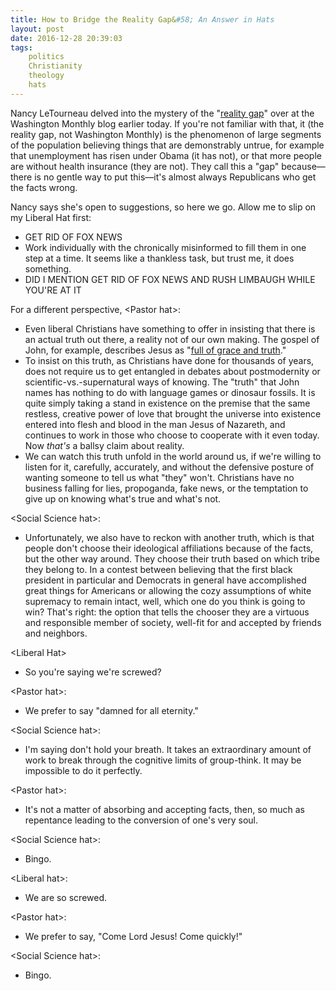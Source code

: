 ```yaml
---
title: How to Bridge the Reality Gap&#58; An Answer in Hats
layout: post
date: 2016-12-28 20:39:03
tags:
	politics
	Christianity
	theology
	hats
---
```


Nancy LeTourneau delved into the mystery of the "[reality gap](http://washingtonmonthly.com/2016/12/28/how-do-we-bridge-the-reality-gap/#.WGQrukbIUD0.twitter)" over at the Washington Monthly blog earlier today. If you're not familiar with that, it (the reality gap, not Washington Monthly) is the phenomenon of large segments of the population believing things that are demonstrably untrue, for example that unemployment has risen under Obama (it has not), or that more people are without health insurance (they are not). They call this a "gap" because&mdash;there is no gentle way to put this&mdash;it's almost always Republicans who get the facts wrong.

Nancy says she's open to suggestions, so here we go. Allow me to slip on my Liberal Hat first:

- GET RID OF FOX NEWS
- Work individually with the chronically misinformed to fill them in one step at a time. It seems like a thankless task, but trust me, it does something.
- DID I MENTION GET RID OF FOX NEWS AND RUSH LIMBAUGH WHILE YOU'RE AT IT

For a different perspective, &lt;Pastor hat&gt;:

- Even liberal Christians have something to offer in insisting that there is an actual truth out there, a reality not of our own making. The gospel of John, for example, describes Jesus as "[full of grace and truth](http://bible.oremus.org/?ql=349980574)."
- To insist on this truth, as Christians have done for thousands of years, does not require us to get entangled in debates about postmodernity or scientific-vs.-supernatural ways of knowing. The "truth" that John names has nothing to do with language games or dinosaur fossils. It is quite simply taking a stand in existence on the premise that the same restless, creative power of love that brought the universe into existence entered into flesh and blood in the man Jesus of Nazareth, and continues to work in those who choose to cooperate with it even today. Now *that's* a ballsy claim about reality.
- We can watch this truth unfold in the world around us, if we're willing to listen for it, carefully, accurately, and without the defensive posture of wanting someone to tell us what "they" won't. Christians have no business falling for lies, propoganda, fake news, or the temptation to give up on knowing what's true and what's not.

&lt;Social Science hat&gt;:
- Unfortunately, we also have to reckon with another truth, which is that people don't choose their ideological affiliations because of the facts, but the other way around. They choose their truth based on which tribe they belong to. In a contest between believing that the first black president in particular and Democrats in general have accomplished great things for Americans or allowing the cozy assumptions of white supremacy to remain intact, well, which one do you think is going to win? That's right: the option that tells the chooser they are a virtuous and responsible member of society, well-fit for and accepted by friends and neighbors.

&lt;Liberal Hat&gt;
- So you're saying we're screwed?

&lt;Pastor hat&gt;:
- We prefer to say "damned for all eternity."

&lt;Social Science hat&gt;:
- I'm saying don't hold your breath. It takes an extraordinary amount of work to break through the cognitive limits of group-think. It may be impossible to do it perfectly.

&lt;Pastor hat&gt;:
- It's not a matter of absorbing and accepting facts, then, so much as repentance leading to the conversion of one's very soul.

&lt;Social Science hat&gt;:
- Bingo.

&lt;Liberal hat&gt;:
- We are so screwed.

&lt;Pastor hat&gt;:
- We prefer to say, "Come Lord Jesus! Come quickly!"

&lt;Social Science hat&gt;:
- Bingo.

<!--share-->